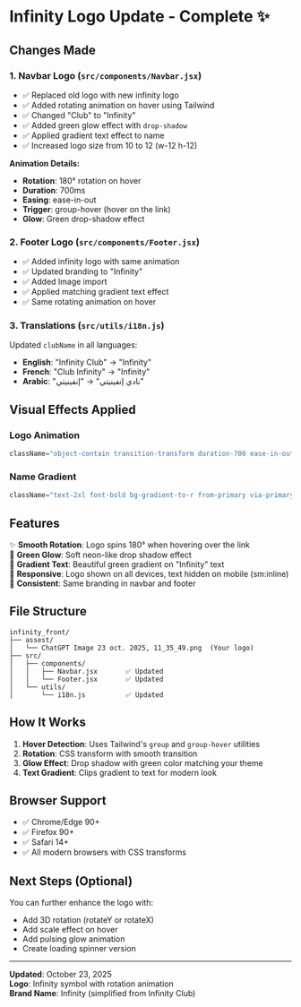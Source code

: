 # Infinity Logo Update - Complete ✨

## Changes Made

### 1. **Navbar Logo** (`src/components/Navbar.jsx`)
- ✅ Replaced old logo with new infinity logo
- ✅ Added rotating animation on hover using Tailwind
- ✅ Changed "Club" to "Infinity" 
- ✅ Added green glow effect with `drop-shadow`
- ✅ Applied gradient text effect to name
- ✅ Increased logo size from 10 to 12 (w-12 h-12)

**Animation Details:**
- **Rotation**: 180° rotation on hover
- **Duration**: 700ms
- **Easing**: ease-in-out
- **Trigger**: group-hover (hover on the link)
- **Glow**: Green drop-shadow effect

### 2. **Footer Logo** (`src/components/Footer.jsx`)
- ✅ Added infinity logo with same animation
- ✅ Updated branding to "Infinity"
- ✅ Added Image import
- ✅ Applied matching gradient text effect
- ✅ Same rotating animation on hover

### 3. **Translations** (`src/utils/i18n.js`)
Updated `clubName` in all languages:
- **English**: "Infinity Club" → "Infinity"
- **French**: "Club Infinity" → "Infinity"  
- **Arabic**: "نادي إنفينيتي" → "إنفينيتي"

## Visual Effects Applied

### Logo Animation
```jsx
className="object-contain transition-transform duration-700 ease-in-out group-hover:rotate-180 drop-shadow-[0_0_8px_rgba(99,183,123,0.6)]"
```

### Name Gradient
```jsx
className="text-2xl font-bold bg-gradient-to-r from-primary via-primary to-primary/70 bg-clip-text text-transparent"
```

## Features

✨ **Smooth Rotation**: Logo spins 180° when hovering over the link  
💚 **Green Glow**: Soft neon-like drop shadow effect  
🎨 **Gradient Text**: Beautiful green gradient on "Infinity" text  
📱 **Responsive**: Logo shown on all devices, text hidden on mobile (sm:inline)  
🔄 **Consistent**: Same branding in navbar and footer  

## File Structure

```
infinity_front/
├── assest/
│   └── ChatGPT Image 23 oct. 2025, 11_35_49.png  (Your logo)
├── src/
│   ├── components/
│   │   ├── Navbar.jsx       ✅ Updated
│   │   └── Footer.jsx       ✅ Updated
│   └── utils/
│       └── i18n.js          ✅ Updated
```

## How It Works

1. **Hover Detection**: Uses Tailwind's `group` and `group-hover` utilities
2. **Rotation**: CSS transform with smooth transition
3. **Glow Effect**: Drop shadow with green color matching your theme
4. **Text Gradient**: Clips gradient to text for modern look

## Browser Support

- ✅ Chrome/Edge 90+
- ✅ Firefox 90+
- ✅ Safari 14+
- ✅ All modern browsers with CSS transforms

## Next Steps (Optional)

You can further enhance the logo with:
- Add 3D rotation (rotateY or rotateX)
- Add scale effect on hover
- Add pulsing glow animation
- Create loading spinner version

---

**Updated**: October 23, 2025  
**Logo**: Infinity symbol with rotation animation  
**Brand Name**: Infinity (simplified from Infinity Club)
